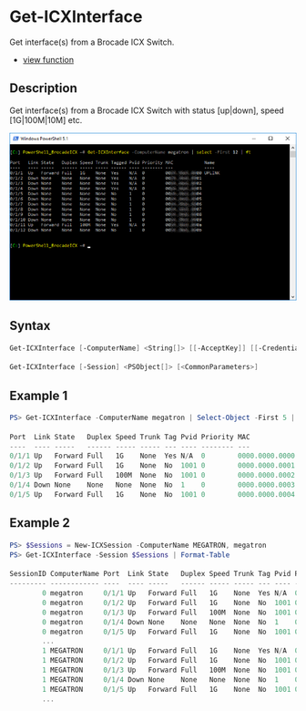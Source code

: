# Get-ICXInterface

Get interface(s) from a Brocade ICX Switch.

* [view function](https://github.com/BornToBeRoot/PowerShell_BrocadeICX/blob/master/Module/BrocadeICX/Functions/Interface/Get-ICXInterface.ps1)

## Description

Get interface(s) from a Brocade ICX Switch with status [up|down], speed [1G|100M|10M] etc.

![Screenshot](Images/Get-ICXInterface.png?raw=true)

## Syntax

```powershell
Get-ICXInterface [-ComputerName] <String[]> [[-AcceptKey]] [[-Credential] <PSCredential>] [<CommonParameters>]

Get-ICXInterface [-Session] <PSObject[]> [<CommonParameters>]
```

## Example 1

```powershell
PS> Get-ICXInterface -ComputerName megatron | Select-Object -First 5 | Format-Table

Port  Link State   Duplex Speed Trunk Tag Pvid Priority MAC            Name
----  ---- -----   ------ ----- ----- --- ---- -------- ---            ----
0/1/1 Up   Forward Full   1G    None  Yes N/A  0        0000.0000.0000 UPLINK
0/1/2 Up   Forward Full   1G    None  No  1001 0        0000.0000.0001
0/1/3 Up   Forward Full   100M  None  No  1001 0        0000.0000.0002
0/1/4 Down None    None   None  None  No  1    0        0000.0000.0003
0/1/5 Up   Forward Full   1G    None  No  1001 0        0000.0000.0004
```

## Example 2

```powershell
PS> $Sessions = New-ICXSession -ComputerName MEGATRON, megatron
PS> Get-ICXInterface -Session $Sessions | Format-Table

SessionID ComputerName Port  Link State   Duplex Speed Trunk Tag Pvid Priority MAC            Name
--------- ------------ ----  ---- -----   ------ ----- ----- --- ---- -------- ---            ----
        0 megatron     0/1/1 Up   Forward Full   1G    None  Yes N/A  0        0000.0000.0000 UPLINK
        0 megatron     0/1/2 Up   Forward Full   1G    None  No  1001 0        0000.0000.0001
        0 megatron     0/1/3 Up   Forward Full   100M  None  No  1001 0        0000.0000.0002
        0 megatron     0/1/4 Down None    None   None  None  No  1    0        0000.0000.0003
        0 megatron     0/1/5 Up   Forward Full   1G    None  No  1001 0        0000.0000.0004
        ...
        1 MEGATRON     0/1/1 Up   Forward Full   1G    None  Yes N/A  0        0000.0000.0000 UPLINK
        1 MEGATRON     0/1/2 Up   Forward Full   1G    None  No  1001 0        0000.0000.0001
        1 MEGATRON     0/1/3 Up   Forward Full   100M  None  No  1001 0        0000.0000.0002
        1 MEGATRON     0/1/4 Down None    None   None  None  No  1    0        0000.0000.0003
        1 MEGATRON     0/1/5 Up   Forward Full   1G    None  No  1001 0        0000.0000.0004
        ...        
```